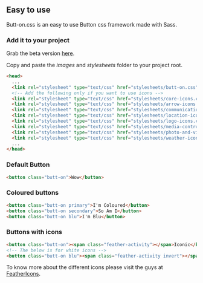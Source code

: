 ## Easy to use
Butt-on.css is an easy to use Button css framework made with Sass.
### Add it to your project
Grab the beta version [here](https://github.com/dsouzadyn/butt-on.css/releases).

Copy and paste the _images_ and _stylesheets_ folder to your project root.
```html
<head>
  ...
  <link rel="stylesheet" type="text/css" href="stylesheets/butt-on.css">
  <!-- Add the following only if you want to use icons -->
  <link rel="stylesheet" type="text/css" href="stylesheets/core-icons.css">
  <link rel="stylesheet" type="text/css" href="stylesheets/arrow-icons.css">
  <link rel="stylesheet" type="text/css" href="stylesheets/communication-icons.css">
  <link rel="stylesheet" type="text/css" href="stylesheets/location-icons.css">
  <link rel="stylesheet" type="text/css" href="stylesheets/logo-icons.css">
  <link rel="stylesheet" type="text/css" href="stylesheets/media-control-icons.css">
  <link rel="stylesheet" type="text/css" href="stylesheets/photo-and-video-icons.css">
  <link rel="stylesheet" type="text/css" href="stylesheets/weather-icons.css">
  ...
</head>
```

### Default Button
```html
<button class="butt-on">Wow</button>
```
### Coloured buttons
```html
<button class="butt-on primary">I'm Coloured</button>
<button class="butt-on secondary">So Am I</button>
<button class="butt-on blu">I'm Blu</button>
```

### Buttons with icons
```html
<button class="butt-on"><span class="feather-activity"></span>Iconic</button>
<!-- The below is for white icons -->
<button class="butt-on blu"><span class="feather-activity invert"></span>Really Iconic</button>
```
To know more about the different icons please visit the guys at [FeatherIcons](https://feathericons.com/).

